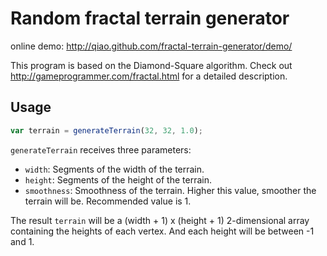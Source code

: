 Random fractal terrain generator
================================

online demo: http://qiao.github.com/fractal-terrain-generator/demo/

This program is based on the Diamond-Square algorithm. Check out http://gameprogrammer.com/fractal.html for a detailed description.

## Usage ##

```javascript
var terrain = generateTerrain(32, 32, 1.0);
```

`generateTerrain` receives three parameters:

* `width`: Segments of the width of the terrain.
* `height`: Segments of the height of the terrain.
* `smoothness`: Smoothness of the terrain. Higher this value, smoother the terrain will be. Recommended value is 1.

The result `terrain` will be a (width + 1) x (height + 1) 2-dimensional array containing the heights of each vertex. And each height will be between -1 and 1.
